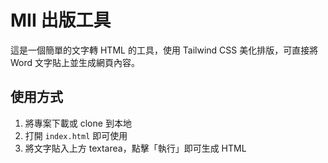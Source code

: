 # MII 出版工具

這是一個簡單的文字轉 HTML 的工具，使用 Tailwind CSS 美化排版，可直接將 Word 文字貼上並生成網頁內容。

## 使用方式
1. 將專案下載或 clone 到本地
2. 打開 `index.html` 即可使用
3. 將文字貼入上方 textarea，點擊「執行」即可生成 HTML

